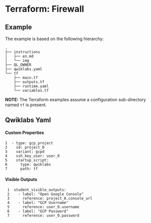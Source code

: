 # Terraform: Firewall 

## Example

The example is based on the following hierarchy:

```
.
├── instructions
│   ├── en.md
│   └── img
├── QL_OWNER
├── qwiklabs.yaml
└── tf
    ├── main.tf
    ├── outputs.tf
    ├── runtime.yaml
    └── variables.tf
```

__NOTE:__ The Terraform examples assume a configuration sub-directory 
named `tf` is present.

## Qwiklabs Yaml

#### Custom Properties

```
1  - type: gcp_project
2    id: project_0
3    variant: gcpd
4    ssh_key_user: user_0
5    startup_script:
6      type: qwiklabs
7      path: tf
```

#### Visible Outputs

```
 1  student_visible_outputs:
 2    - label: "Open Google Console"
 3      reference: project_0.console_url
 4    - label: "GCP Username"
 5      reference: user_0.username
 6    - label: "GCP Password"
 7      reference: user_0.password
```

